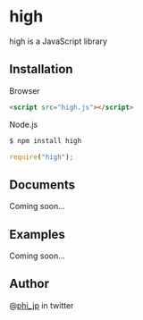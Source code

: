 # high

high is a  JavaScript library


## Installation

Browser

```html
<script src="high.js"></script>
```

Node.js

```bash
$ npm install high
```

```js
require("high");
```


## Documents

Coming soon...

## Examples

Coming soon...


## Author

@[phi_jp](http://twitter.com/phi_jp) in twitter
